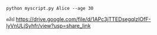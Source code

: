 ```
python myscript.py Alice --age 30

```
คลิป https://drive.google.com/file/d/1APc3jTTEDsegqlzIOfF-lyVnULjSyhfr/view?usp=share_link
